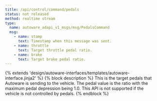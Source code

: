 ```yaml
---
title: /api/control/command/pedals
status: not released
method: realtime stream
type:
  name: autoware_adapi_v1_msgs/msg/PedalsCommand
  msg:
    - name: stamp
      text: Timestamp when this message was sent.
    - name: throttle
      text: Target throttle pedal ratio.
    - name: brake
      text: Target brake pedal ratio.
---
```


{% extends 'design/autoware-interfaces/templates/autoware-interface.jinja2' %}
{% block description %}
This is the target pedals that Autoware is sending to the vehicle.
The pedal value is the ratio with the maximum pedal depression being 1.0.
This API is not supported if the vehicle is not controlled by pedals.
{% endblock %}
